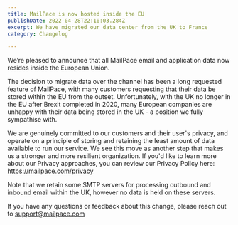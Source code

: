 ```yaml
---
title: MailPace is now hosted inside the EU
publishDate: 2022-04-28T22:10:03.284Z
excerpt: We have migrated our data center from the UK to France
category: Changelog

---
```


We’re pleased to announce that all MailPace email and application data now resides inside the European Union.

The decision to migrate data over the channel has been a long requested feature of MailPace, with many customers requesting that their data be stored within the EU from the outset. Unfortunately, with the UK no longer in the EU after Brexit completed in 2020, many European companies are unhappy with their data being stored in the UK - a position we fully sympathise with.

We are genuinely committed to our customers and their user's privacy, and operate on a principle of storing and retaining the least amount of data available to run our service. We see this move as another step that makes us a stronger and more resilient organization. If you'd like to learn more about our Privacy approaches, you can review our Privacy Policy here: https://mailpace.com/privacy

Note that we retain some SMTP servers for processing outbound and inbound email within the UK, however no data is held on these servers.

If you have any questions or feedback about this change, please reach out to support@mailpace.com
